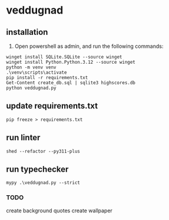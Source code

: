 # veddugnad

## installation
1. Open powershell as admin, and run the following commands:
```shell
winget install SQLite.SQLite --source winget
winget install Python.Python.3.12 --source winget
python -m venv venv
.\venv\scripts\activate
pip install -r requirements.txt
Get-Content create_db.sql | sqlite3 highscores.db
python veddugnad.py
```

## update requirements.txt
```shell
pip freeze > requirements.txt
```

## run linter
```shell
shed --refactor --py311-plus
```

## run typechecker
```shell
mypy .\veddugnad.py --strict
```

### TODO
create background
quotes
create wallpaper